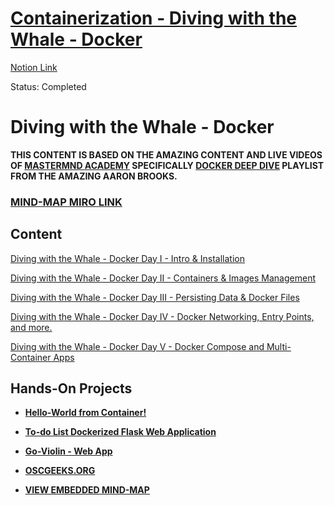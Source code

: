 # [Containerization - Diving with the Whale - Docker](https://linuxosc.notion.site/Containerization-Diving-with-the-Whale-Docker-e9ea61e42d3740cfa82819cc09e29def)
[Notion Link](https://linuxosc.notion.site/Containerization-Diving-with-the-Whale-Docker-e9ea61e42d3740cfa82819cc09e29def)

Status: Completed

# Diving with the Whale - Docker

**THIS CONTENT IS BASED ON THE AMAZING CONTENT AND LIVE VIDEOS OF [MASTERMND ACADEMY](https://academy.mastermnd.io/) SPECIFICALLY [DOCKER DEEP DIVE](https://youtube.com/playlist?list=PLleOCN2eBn8K5mTPzdXJN4xYpUaMoaq3A) PLAYLIST FROM THE AMAZING AARON BROOKS.** 

### [MIND-MAP MIRO LINK](https://miro.com/app/board/o9J_lEIlFzM=/)

## Content

[Diving with the Whale - Docker  Day I - Intro & Installation](day1)

[Diving with the Whale - Docker  Day II - Containers & Images Management](day2)

[Diving with the Whale - Docker  Day III - Persisting Data & Docker Files ](day3)

[Diving with the Whale - Docker  Day IV - Docker Networking, Entry Points, and more.](day4)

[Diving with the Whale - Docker  Day V - Docker Compose and Multi-Container Apps](day5)

## Hands-On Projects

- **[Hello-World from Container!](https://github.com/a7medayman6/Hello-World-From-Container)**
- **[To-do List Dockerized Flask Web Application](https://github.com/a7medayman6/Todo-List-Dockerized-Flask-WebApp)**
- [**Go-Violin - Web App**](https://github.com/a7medayman6/GoViolin)
- [**OSCGEEKS.ORG**](https://github.com/a7medayman6/OSCGEEKS.ORG)

- [**VIEW EMBEDDED MIND-MAP**](https://miro.com/app/board/o9J_lEIlFzM=/)

